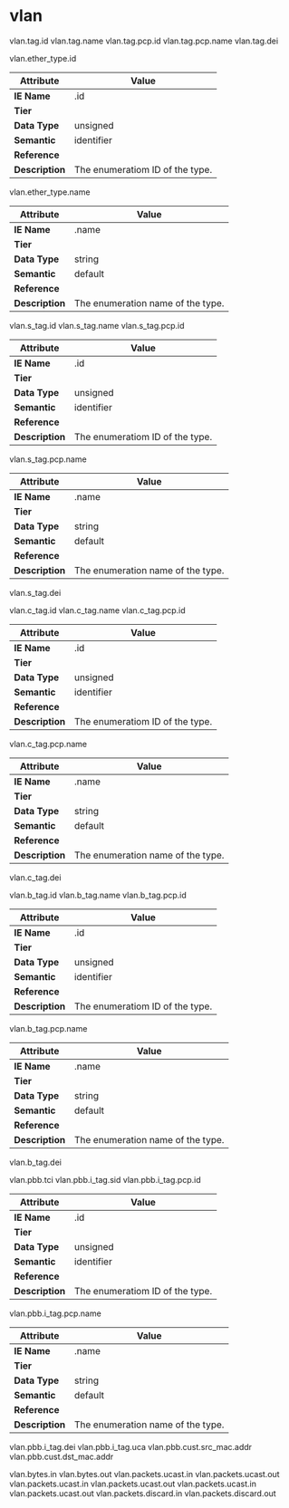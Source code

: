 # vlan

vlan.tag.id
vlan.tag.name
vlan.tag.pcp.id
vlan.tag.pcp.name
vlan.tag.dei

vlan.ether_type.id

Attribute | Value
--- | ---
**IE Name** | .id
**Tier** | 
**Data Type** | unsigned
**Semantic** | identifier
**Reference** | []()
**Description** | The enumeratiom ID of the  type.

vlan.ether_type.name

Attribute | Value
--- | ---
**IE Name** | .name
**Tier** | 
**Data Type** | string
**Semantic** | default
**Reference** | []()
**Description** | The enumeration name of the  type.

vlan.s_tag.id
vlan.s_tag.name
vlan.s_tag.pcp.id

Attribute | Value
--- | ---
**IE Name** | .id
**Tier** | 
**Data Type** | unsigned
**Semantic** | identifier
**Reference** | []()
**Description** | The enumeratiom ID of the  type.

vlan.s_tag.pcp.name

Attribute | Value
--- | ---
**IE Name** | .name
**Tier** | 
**Data Type** | string
**Semantic** | default
**Reference** | []()
**Description** | The enumeration name of the  type.

vlan.s_tag.dei

vlan.c_tag.id
vlan.c_tag.name
vlan.c_tag.pcp.id

Attribute | Value
--- | ---
**IE Name** | .id
**Tier** | 
**Data Type** | unsigned
**Semantic** | identifier
**Reference** | []()
**Description** | The enumeratiom ID of the  type.

vlan.c_tag.pcp.name

Attribute | Value
--- | ---
**IE Name** | .name
**Tier** | 
**Data Type** | string
**Semantic** | default
**Reference** | []()
**Description** | The enumeration name of the  type.

vlan.c_tag.dei

vlan.b_tag.id
vlan.b_tag.name
vlan.b_tag.pcp.id

Attribute | Value
--- | ---
**IE Name** | .id
**Tier** | 
**Data Type** | unsigned
**Semantic** | identifier
**Reference** | []()
**Description** | The enumeratiom ID of the  type.

vlan.b_tag.pcp.name

Attribute | Value
--- | ---
**IE Name** | .name
**Tier** | 
**Data Type** | string
**Semantic** | default
**Reference** | []()
**Description** | The enumeration name of the  type.

vlan.b_tag.dei

vlan.pbb.tci
vlan.pbb.i_tag.sid
vlan.pbb.i_tag.pcp.id

Attribute | Value
--- | ---
**IE Name** | .id
**Tier** | 
**Data Type** | unsigned
**Semantic** | identifier
**Reference** | []()
**Description** | The enumeratiom ID of the  type.

vlan.pbb.i_tag.pcp.name

Attribute | Value
--- | ---
**IE Name** | .name
**Tier** | 
**Data Type** | string
**Semantic** | default
**Reference** | []()
**Description** | The enumeration name of the  type.

vlan.pbb.i_tag.dei
vlan.pbb.i_tag.uca
vlan.pbb.cust.src_mac.addr
vlan.pbb.cust.dst_mac.addr

vlan.bytes.in
vlan.bytes.out
vlan.packets.ucast.in
vlan.packets.ucast.out
vlan.packets.ucast.in
vlan.packets.ucast.out
vlan.packets.ucast.in
vlan.packets.ucast.out
vlan.packets.discard.in
vlan.packets.discard.out
